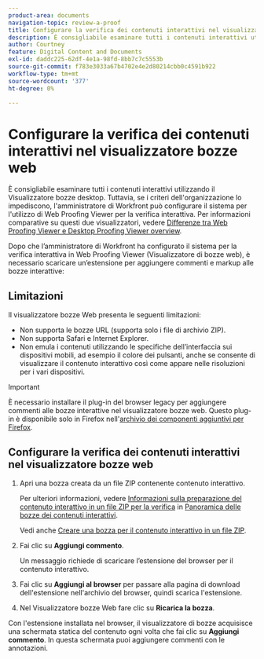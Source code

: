 ```yaml
---
product-area: documents
navigation-topic: review-a-proof
title: Configurare la verifica dei contenuti interattivi nel visualizzatore bozze web
description: È consigliabile esaminare tutti i contenuti interattivi utilizzando il Visualizzatore bozze desktop. Tuttavia, se i criteri dell'organizzazione lo impediscono, l'amministratore di Workfront può configurare il sistema per l'utilizzo di Web Proofing Viewer per la verifica interattiva. Per informazioni comparative su questi due visualizzatori, vedere Differenze tra Web Proofing Viewer e Desktop Proofing Viewer overview.
author: Courtney
feature: Digital Content and Documents
exl-id: daddc225-62df-4e1a-98fd-8bb7c7c5553b
source-git-commit: f783e3033a67b4702e4e2d80214cbb0c4591b922
workflow-type: tm+mt
source-wordcount: '377'
ht-degree: 0%

---
```


# Configurare la verifica dei contenuti interattivi nel visualizzatore bozze web

È consigliabile esaminare tutti i contenuti interattivi utilizzando il Visualizzatore bozze desktop. Tuttavia, se i criteri dell&#39;organizzazione lo impediscono, l&#39;amministratore di Workfront può configurare il sistema per l&#39;utilizzo di Web Proofing Viewer per la verifica interattiva. Per informazioni comparative su questi due visualizzatori, vedere [Differenze tra Web Proofing Viewer e Desktop Proofing Viewer overview](../../../../review-and-approve-work/proofing/proofing-overview/understand-differences-between-web-viewer.md).

Dopo che l’amministratore di Workfront ha configurato il sistema per la verifica interattiva in Web Proofing Viewer (Visualizzatore di bozze web), è necessario scaricare un’estensione per aggiungere commenti e markup alle bozze interattive:

## Limitazioni

Il visualizzatore bozze Web presenta le seguenti limitazioni:

* Non supporta le bozze URL (supporta solo i file di archivio ZIP).
* Non supporta Safari e Internet Explorer.
* Non emula i contenuti utilizzando le specifiche dell’interfaccia sui dispositivi mobili, ad esempio il colore dei pulsanti, anche se consente di visualizzare il contenuto interattivo così come appare nelle risoluzioni per i vari dispositivi.

>[!IMPORTANT]
>
>È necessario installare il plug-in del browser legacy per aggiungere commenti alle bozze interattive nel visualizzatore bozze web. Questo plug-in è disponibile solo in Firefox nell&#39;[archivio dei componenti aggiuntivi per Firefox](https://addons.mozilla.org/en-US/firefox/addon/proofhq-rich-media-review/).

## Configurare la verifica dei contenuti interattivi nel visualizzatore bozze web

1. Apri una bozza creata da un file ZIP contenente contenuto interattivo.

   Per ulteriori informazioni, vedere [Informazioni sulla preparazione del contenuto interattivo in un file ZIP per la verifica](../../../../review-and-approve-work/proofing/proofing-overview/interactive-content-proofs.md#howtoprepareaninteractiveziparchive) in [Panoramica delle bozze dei contenuti interattivi](../../../../review-and-approve-work/proofing/proofing-overview/interactive-content-proofs.md).

   Vedi anche [Creare una bozza per il contenuto interattivo in un file ZIP](../../../../review-and-approve-work/proofing/creating-proofs-within-workfront/generate-proof-interactive-content.md).

1. Fai clic su **Aggiungi commento**.

   Un messaggio richiede di scaricare l’estensione del browser per il contenuto interattivo.

1. Fai clic su **Aggiungi al browser** per passare alla pagina di download dell&#39;estensione nell&#39;archivio del browser, quindi scarica l&#39;estensione.
1. Nel Visualizzatore bozze Web fare clic su **Ricarica la bozza**.

Con l&#39;estensione installata nel browser, il visualizzatore di bozze acquisisce una schermata statica del contenuto ogni volta che fai clic su **Aggiungi commento**. In questa schermata puoi aggiungere commenti con le annotazioni.

 
